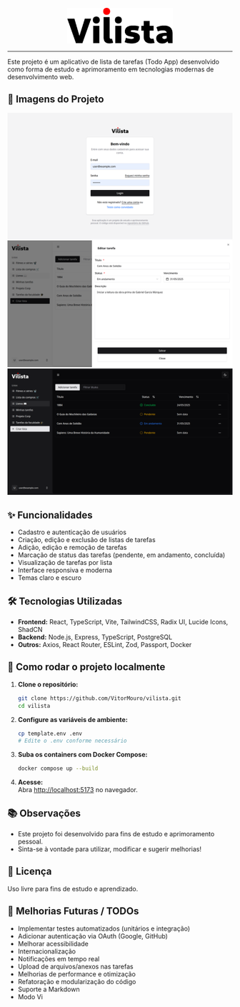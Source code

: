 <p align="center">
  <!-- Logo SVG -->
  <img src="docs/vilista_full_light.svg" alt="Logo Vilista" height="80" />
</p>

---

Este projeto é um aplicativo de lista de tarefas (Todo App) desenvolvido como forma de estudo e aprimoramento em tecnologias modernas de desenvolvimento web.

## 📸 Imagens do Projeto

![Tela de Login](docs/screenshot6.png)
![Criar tarefa](docs/screenshot4.png)
![Tema escuro](docs/screenshot3.png)

## ✨ Funcionalidades

- Cadastro e autenticação de usuários
- Criação, edição e exclusão de listas de tarefas
- Adição, edição e remoção de tarefas
- Marcação de status das tarefas (pendente, em andamento, concluída)
- Visualização de tarefas por lista
- Interface responsiva e moderna
- Temas claro e escuro

## 🛠️ Tecnologias Utilizadas

- **Frontend:** React, TypeScript, Vite, TailwindCSS, Radix UI, Lucide Icons, ShadCN
- **Backend:** Node.js, Express, TypeScript, PostgreSQL
- **Outros:** Axios, React Router, ESLint, Zod, Passport, Docker

## 🚀 Como rodar o projeto localmente

1. **Clone o repositório:**
   ```bash
   git clone https://github.com/VitorMouro/vilista.git
   cd vilista
   ```

2. **Configure as variáveis de ambiente:**
   ```bash
   cp template.env .env
   # Edite o .env conforme necessário
   ```

3. **Suba os containers com Docker Compose:**
   ```bash
   docker compose up --build
   ```

4. **Acesse:**  
   Abra [http://localhost:5173](http://localhost:5173) no navegador.

## 📚 Observações

- Este projeto foi desenvolvido para fins de estudo e aprimoramento pessoal.
- Sinta-se à vontade para utilizar, modificar e sugerir melhorias!

## 📝 Licença

Uso livre para fins de estudo e aprendizado.

## 🔮 Melhorias Futuras / TODOs

- Implementar testes automatizados (unitários e integração)
- Adicionar autenticação via OAuth (Google, GitHub)
- Melhorar acessibilidade
- Internacionalização
- Notificações em tempo real
- Upload de arquivos/anexos nas tarefas
- Melhorias de performance e otimização
- Refatoração e modularização do código
- Suporte a Markdown
- Modo Vi
